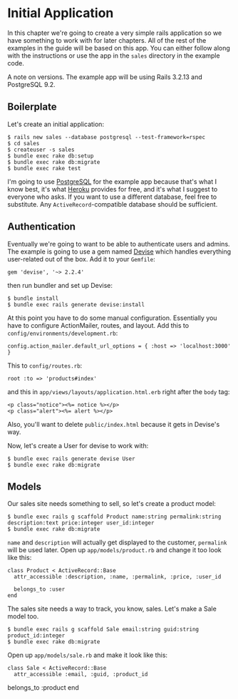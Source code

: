 [devise]: https://github.com/plataformatec/devise
[heroku]: https://www.heroku.com
[postgresql]: http://www.postgresql.org

# Initial Application

In this chapter we're going to create a very simple rails application so we have something to work with for later chapters. All of the rest of the examples in the guide will be based on this app. You can either follow along with the instructions or use the app in the `sales` directory in the example code.

A note on versions. The example app will be using Rails 3.2.13 and PostgreSQL 9.2.

## Boilerplate

Let's create an initial application:

    $ rails new sales --database postgresql --test-framework=rspec
    $ cd sales
    $ createuser -s sales
    $ bundle exec rake db:setup
    $ bundle exec rake db:migrate
    $ bundle exec rake test

I'm going to use [PostgreSQL][postgresql] for the example app because that's what I know best, it's what [Heroku][heroku] provides for free, and it's what I suggest to everyone who asks. If you want to use a different database, feel free to substitute. Any `ActiveRecord`-compatible database should be sufficient.

## Authentication

Eventually we're going to want to be able to authenticate users and admins. The example is going to use a gem named [Devise][devise] which handles everything user-related out of the box. Add it to your `Gemfile`:

    gem 'devise', '~> 2.2.4'

then run bundler and set up Devise:

    $ bundle install
    $ bundle exec rails generate devise:install

At this point you have to do some manual configuration. Essentially you have to configure ActionMailer, routes, and layout. Add this to `config/environments/development.rb`:

    config.action_mailer.default_url_options = { :host => 'localhost:3000' }

This to `config/routes.rb`:

    root :to => 'products#index'

and this in `app/views/layouts/application.html.erb` right after the `body` tag:

    <p class="notice"><%= notice %></p>
    <p class="alert"><%= alert %></p>

Also, you'll want to delete `public/index.html` because it gets in Devise's way.

Now, let's create a User for devise to work with:
    
    $ bundle exec rails generate devise User
    $ bundle exec rake db:migrate

## Models

Our sales site needs something to sell, so let's create a product model:

    $ bundle exec rails g scaffold Product name:string permalink:string description:text price:integer user_id:integer
    $ bundle exec rake db:migrate

`name` and `description` will actually get displayed to the customer, `permalink` will be used later. Open up `app/models/product.rb` and change it too look like this:

    class Product < ActiveRecord::Base
      attr_accessible :description, :name, :permalink, :price, :user_id
    
      belongs_to :user
    end

The sales site needs a way to track, you know, sales. Let's make a Sale model too.

    $ bundle exec rails g scaffold Sale email:string guid:string product_id:integer
    $ bundle exec rake db:migrate

Open up `app/models/sale.rb` and make it look like this:

    class Sale < ActiveRecord::Base
      attr_accessible :email, :guid, :product_id

belongs_to :product
    end
